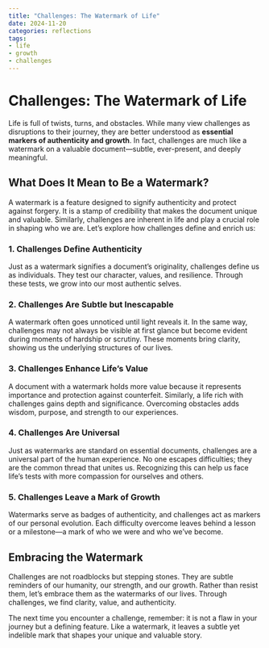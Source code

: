 ```yaml
---
title: "Challenges: The Watermark of Life"
date: 2024-11-20
categories: reflections
tags: 
- life
- growth
- challenges
---
```


# Challenges: The Watermark of Life  

Life is full of twists, turns, and obstacles. While many view challenges as disruptions to their journey, they are better understood as **essential markers of authenticity and growth**. In fact, challenges are much like a watermark on a valuable document—subtle, ever-present, and deeply meaningful.  

## What Does It Mean to Be a Watermark?  

A watermark is a feature designed to signify authenticity and protect against forgery. It is a stamp of credibility that makes the document unique and valuable. Similarly, challenges are inherent in life and play a crucial role in shaping who we are. Let’s explore how challenges define and enrich us:  

### 1. **Challenges Define Authenticity**  
Just as a watermark signifies a document’s originality, challenges define us as individuals. They test our character, values, and resilience. Through these tests, we grow into our most authentic selves.  

### 2. **Challenges Are Subtle but Inescapable**  
A watermark often goes unnoticed until light reveals it. In the same way, challenges may not always be visible at first glance but become evident during moments of hardship or scrutiny. These moments bring clarity, showing us the underlying structures of our lives.  

### 3. **Challenges Enhance Life’s Value**  
A document with a watermark holds more value because it represents importance and protection against counterfeit. Similarly, a life rich with challenges gains depth and significance. Overcoming obstacles adds wisdom, purpose, and strength to our experiences.  

### 4. **Challenges Are Universal**  
Just as watermarks are standard on essential documents, challenges are a universal part of the human experience. No one escapes difficulties; they are the common thread that unites us. Recognizing this can help us face life’s tests with more compassion for ourselves and others.  

### 5. **Challenges Leave a Mark of Growth**  
Watermarks serve as badges of authenticity, and challenges act as markers of our personal evolution. Each difficulty overcome leaves behind a lesson or a milestone—a mark of who we were and who we’ve become.  

## Embracing the Watermark  

Challenges are not roadblocks but stepping stones. They are subtle reminders of our humanity, our strength, and our growth. Rather than resist them, let’s embrace them as the watermarks of our lives. Through challenges, we find clarity, value, and authenticity.  

The next time you encounter a challenge, remember: it is not a flaw in your journey but a defining feature. Like a watermark, it leaves a subtle yet indelible mark that shapes your unique and valuable story.  

